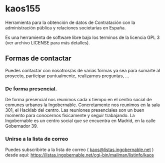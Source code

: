 # kaos155
Herramienta para la obtención de datos de Contratación con la administración pública y relaciones societarias en España.

Es una herramienta de software libre bajo los terminos de la licencia GPL 3 (ver archivo LICENSE para más detalles).


## Formas de contactar

Puedes contactar con nosotros/as de varias formas ya sea para sumarte al proyecto, participar puntualmente, realizarnos preguntas, ...

### De forma presencial.

De forma presencial nos reunimos cada x tiempo en el centro social de comunes urbanos la Ingobernable. Concretamente nos reunimos en la sala 301, el Hacklab del centro.
Las reuniones presenciales son un buen momento para conocernos fisicamente y seguir trabajando.
La Ingobernable es un centro social que se encuentra en Madrid, en la calle Gobernador 39.

### Unirse a la lista de correo

Puedes subscribirte a la lista de correo ( kaos@listas.ingobernable.net ) desde aquí:
https://listas.ingobernable.net/cgi-bin/mailman/listinfo/kaos
